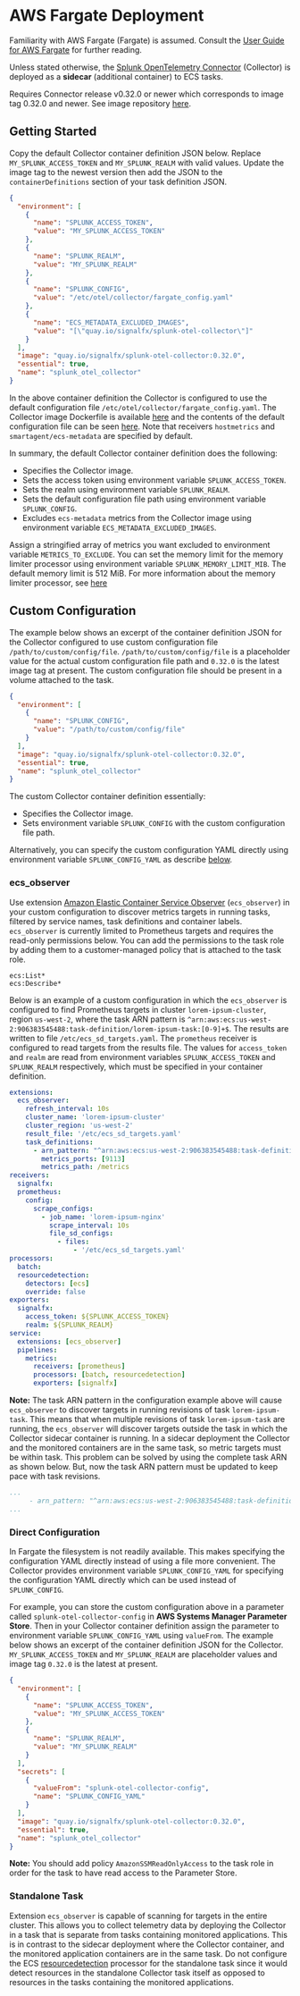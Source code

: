 # AWS Fargate Deployment
Familiarity with AWS Fargate (Fargate) is assumed. Consult the 
[User Guide for AWS Fargate](https://docs.aws.amazon.com/AmazonECS/latest/userguide/what-is-fargate.html)
for further reading.

Unless stated otherwise, the
[Splunk OpenTelemetry Connector](https://github.com/signalfx/splunk-otel-collector)
(Collector) is deployed as a **sidecar** (additional container) to ECS tasks.

Requires Connector release v0.32.0 or newer which corresponds to image tag 0.32.0 and newer.
See image repository [here](https://quay.io/repository/signalfx/splunk-otel-collector?tab=tags).

## Getting Started
Copy the default Collector container definition JSON below. Replace `MY_SPLUNK_ACCESS_TOKEN`
and `MY_SPLUNK_REALM` with valid values. Update the image tag to the newest
version then add the JSON to the `containerDefinitions` section of your task definition
JSON.
```json
{
  "environment": [
    {
      "name": "SPLUNK_ACCESS_TOKEN",
      "value": "MY_SPLUNK_ACCESS_TOKEN"
    },
    {
      "name": "SPLUNK_REALM",
      "value": "MY_SPLUNK_REALM"
    },
    {
      "name": "SPLUNK_CONFIG",
      "value": "/etc/otel/collector/fargate_config.yaml"
    },
    {
      "name": "ECS_METADATA_EXCLUDED_IMAGES",
      "value": "[\"quay.io/signalfx/splunk-otel-collector\"]"
    }
  ],
  "image": "quay.io/signalfx/splunk-otel-collector:0.32.0",
  "essential": true,
  "name": "splunk_otel_collector"
}
```
In the above container definition the Collector is configured to use the default
configuration file `/etc/otel/collector/fargate_config.yaml`. The Collector image Dockerfile
is available [here](../../cmd/otelcol/Dockerfile) and the contents of the default
configuration file can be seen [here](../../cmd/otelcol/config/collector/fargate_config.yaml).
Note that receivers `hostmetrics` and `smartagent/ecs-metadata` are specified by default.

In summary, the default Collector container definition does the following:
- Specifies the Collector image.
- Sets the access token using environment variable `SPLUNK_ACCESS_TOKEN`.
- Sets the realm using environment variable `SPLUNK_REALM`.
- Sets the default configuration file path using environment variable `SPLUNK_CONFIG`.
- Excludes `ecs-metadata` metrics from the Collector image using environment variable `ECS_METADATA_EXCLUDED_IMAGES`.

Assign a stringified array of metrics you want excluded to environment variable
`METRICS_TO_EXCLUDE`. You can set the memory limit for the memory limiter processor using
environment variable `SPLUNK_MEMORY_LIMIT_MIB`. The default memory limit is 512 MiB. For
more information about the memory limiter processor, see
[here](https://github.com/open-telemetry/opentelemetry-collector/blob/main/processor/memorylimiter/README.md)

## Custom Configuration
The example below shows an excerpt of the container definition JSON for the Collector 
configured to use custom configuration file `/path/to/custom/config/file`. 
`/path/to/custom/config/file` is a placeholder value for the actual custom configuration
file path and `0.32.0` is the latest image tag at present. The custom configuration file
should be present in a volume attached to the task.
```json
{
  "environment": [
    {
      "name": "SPLUNK_CONFIG",
      "value": "/path/to/custom/config/file"
    }
  ],
  "image": "quay.io/signalfx/splunk-otel-collector:0.32.0",
  "essential": true,
  "name": "splunk_otel_collector"
}
```
The custom Collector container definition essentially:
- Specifies the Collector image.
- Sets environment variable `SPLUNK_CONFIG` with the custom configuration file path.

Alternatively, you can specify the custom configuration YAML directly using environment
variable `SPLUNK_CONFIG_YAML` as describe [below](#direct-configuration).

### ecs_observer
Use extension
[Amazon Elastic Container Service Observer](https://github.com/open-telemetry/opentelemetry-collector-contrib/tree/main/extension/observer/ecsobserver#amazon-elastic-container-service-observer)
(`ecs_observer`) in your custom configuration to discover metrics targets
in running tasks, filtered by service names, task definitions and container labels.
`ecs_observer` is currently limited to Prometheus targets and requires the read-only
permissions below. You can add the permissions to the task role by adding them to a 
customer-managed policy that is attached to the task role.
```text
ecs:List*
ecs:Describe*
```

Below is an example of a custom configuration in which the `ecs_observer` is configured to find
Prometheus targets in cluster `lorem-ipsum-cluster`, region `us-west-2`, where the task ARN
pattern is `^arn:aws:ecs:us-west-2:906383545488:task-definition/lorem-ipsum-task:[0-9]+$`.
The results are written to file `/etc/ecs_sd_targets.yaml`. The `prometheus` receiver is
configured to read targets from the results file. The values for `access_token`
and `realm` are read from environment variables `SPLUNK_ACCESS_TOKEN` and `SPLUNK_REALM`
respectively, which must be specified in your container definition.

```yaml
extensions:
  ecs_observer:
    refresh_interval: 10s
    cluster_name: 'lorem-ipsum-cluster'
    cluster_region: 'us-west-2'
    result_file: '/etc/ecs_sd_targets.yaml'
    task_definitions:
      - arn_pattern: "^arn:aws:ecs:us-west-2:906383545488:task-definition/lorem-ipsum-task:[0-9]+$"
        metrics_ports: [9113]
        metrics_path: /metrics
receivers:
  signalfx:
  prometheus:
    config:
      scrape_configs:
        - job_name: 'lorem-ipsum-nginx'
          scrape_interval: 10s
          file_sd_configs:
            - files:
                - '/etc/ecs_sd_targets.yaml'
processors:
  batch:
  resourcedetection:
    detectors: [ecs]
    override: false    
exporters:
  signalfx:
    access_token: ${SPLUNK_ACCESS_TOKEN}
    realm: ${SPLUNK_REALM}
service:
  extensions: [ecs_observer]
  pipelines:
    metrics:
      receivers: [prometheus]
      processors: [batch, resourcedetection]
      exporters: [signalfx]
```
**Note:** The task ARN pattern in the configuration example above will cause `ecs_observer`
to discover targets in running revisions of task `lorem-ipsum-task`. This
means that when multiple revisions of task `lorem-ipsum-task` are running, the
`ecs_observer` will discover targets outside the task in which the Collector sidecar
container is running. In a sidecar deployment the Collector and the monitored containers
are in the same task, so metric targets must be within task. This problem
can be solved by using the complete task ARN as shown below. But, now the
task ARN pattern must be updated to keep pace with task revisions.

```yaml
...
     - arn_pattern: "^arn:aws:ecs:us-west-2:906383545488:task-definition/lorem-ipsum-task:3$"
...
```

### Direct Configuration
In Fargate the filesystem is not readily available. This makes specifying the configuration
YAML directly instead of using a file more convenient. The Collector provides environment
variable `SPLUNK_CONFIG_YAML` for specifying the configuration YAML directly which can be
used instead of `SPLUNK_CONFIG`.

For example, you can store the custom configuration above in a parameter called
`splunk-otel-collector-config` in **AWS Systems Manager Parameter Store**. Then in your
Collector container definition assign the parameter to environment variable 
`SPLUNK_CONFIG_YAML` using `valueFrom`. The example below shows an excerpt of the container
definition JSON for the Collector. `MY_SPLUNK_ACCESS_TOKEN` and `MY_SPLUNK_REALM` are 
placeholder values and image tag `0.32.0` is the latest at present.

```json
{
  "environment": [
    {
      "name": "SPLUNK_ACCESS_TOKEN",
      "value": "MY_SPLUNK_ACCESS_TOKEN"
    },
    {
      "name": "SPLUNK_REALM",
      "value": "MY_SPLUNK_REALM"
    }
  ],
  "secrets": [
    {
      "valueFrom": "splunk-otel-collector-config",
      "name": "SPLUNK_CONFIG_YAML"
    }
  ],
  "image": "quay.io/signalfx/splunk-otel-collector:0.32.0",
  "essential": true,
  "name": "splunk_otel_collector"
}
```

**Note:** You should add policy `AmazonSSMReadOnlyAccess` to the task role in order for
the task to have read access to the Parameter Store.

### Standalone Task
Extension `ecs_observer` is capable of scanning for targets in the entire cluster. This
allows you to collect telemetry data by deploying the Collector in a task that is separate
from tasks containing monitored applications. This is in contrast to the sidecar deployment
where the Collector container, and the monitored application containers are in the same task.
Do not configure the ECS
[resourcedetection](https://github.com/open-telemetry/opentelemetry-collector-contrib/tree/main/processor/resourcedetectionprocessor#resource-detection-processor) 
processor for the standalone task since it would detect resources in the standalone Collector
task itself as opposed to resources in the tasks containing the monitored applications.
